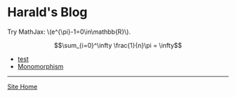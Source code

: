 <script
  src="https://cdn.jsdelivr.net/npm/mathjax@3/es5/tex-chtml.js"
  type="text/javascript" id="MathJax-script" >
<!-- https://www.fabriziomusacchio.com/blog/2021-08-10-How_to_use_LaTeX_in_Markdown/-->
</script>
<style>XXmjx-container {background: #faf3f3; margin: auto;}</style>
# Harald's Blog

Try MathJax: \\(e^{\pi}-1=0\in\mathbb{R}\\).

$$\sum_{i=0}^\infty \frac{1}{n}\pi = \infty$$

* [test](test.html)
* [Monomorphism](Monomorphism.md)
___
[Site Home](https://haraldki.github.io/)
